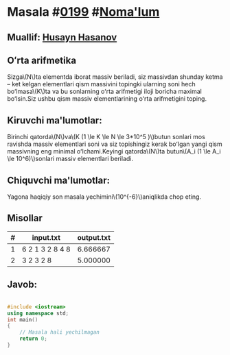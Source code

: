 
<h1>Masala #<a href="https://robocontest.uz/tasks/0199">0199</a> #<a href="https://robocontest.uz/tasks?category=1">Noma'lum</a></h1>
<h2> Muallif: <a href="https://robocontest.uz/profile/husayn_hasanov">Husayn Hasanov</a></h2>
<h2>Oʻrta arifmetika</h2>
<p>Sizga\(N\)ta elementda iborat massiv beriladi, siz massivdan shunday ketma – ket kelgan elementlari qism massivini topingki ularning soni hech boʻlmasa\(K\)ta va bu sonlarning oʻrta arifmetigi iloji boricha maximal boʻlsin.Siz ushbu qism massiv elementlarining oʻrta arifmetigini toping.</p>
<h2>Kiruvchi ma'lumotlar:</h2>
<p>Birinchi qatorda\(N\)va\(K (1 \le K \le N \le 3*10^5 )\)butun sonlari mos ravishda massiv elementlari soni va siz topishingiz kerak boʻlgan yangi qism massivning eng minimal oʻlchami.Keyingi qatorda\(N\)ta butun\(A_i (1 \le A_i \le 10^6)\)sonlari massiv elementlari beriladi.</p>
<h2>Chiquvchi ma'lumotlar:</h2>
<p>Yagona haqiqiy son masala yechimini\(10^{-6}\)aniqlikda chop eting.</p>
<h2>Misollar</h2>
<table>
    <thead>
        <tr>
            <th>#</th>
            <th>input.txt</th>
            <th>output.txt</th>
        </tr>
    </thead>
    <tbody>
            <tr>
                <td>1</td>
                <td>6 2
1 3 2 8 4 8</td>
                <td>6.666667</td>
            </tr>
            <tr>
                <td>2</td>
                <td>3 2
3 2 8</td>
                <td>5.000000</td>
            </tr>
    </tbody>
    </table>
    
<h2>Javob:</h2>

######
```cpp
#include <iostream>
using namespace std;
int main()
{
    // Masala hali yechilmagan
    return 0;
}
```
